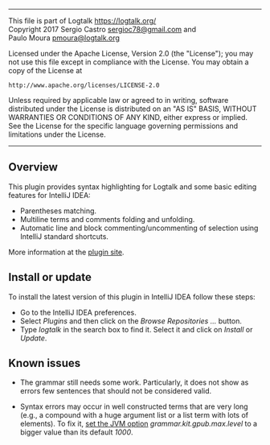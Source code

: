 ________________________________________________________________________

This file is part of Logtalk <https://logtalk.org/>  
Copyright 2017 Sergio Castro <sergioc78@gmail.com> and  
Paulo Moura <pmoura@logtalk.org>

Licensed under the Apache License, Version 2.0 (the "License");
you may not use this file except in compliance with the License.
You may obtain a copy of the License at

    http://www.apache.org/licenses/LICENSE-2.0

Unless required by applicable law or agreed to in writing, software
distributed under the License is distributed on an "AS IS" BASIS,
WITHOUT WARRANTIES OR CONDITIONS OF ANY KIND, either express or implied.
See the License for the specific language governing permissions and
limitations under the License.
________________________________________________________________________


Overview
--------

This plugin provides syntax highlighting for Logtalk and some basic editing
features for IntelliJ IDEA:

- Parentheses matching.
- Multiline terms and comments folding and unfolding.
- Automatic line and block commenting/uncommenting of selection using IntelliJ standard shortcuts.

More information at the [plugin site](https://plugins.jetbrains.com/idea/plugin/9425-logtalk/).


Install or update
-----------------

To install the latest version of this plugin in IntelliJ IDEA follow these steps:

- Go to the IntelliJ IDEA preferences.
- Select *Plugins* and then click on the *Browse Repositories ...* button.
- Type *logtalk* in the search box to find it. Select it and click on *Install* or *Update*.


Known issues
------------

- The grammar still needs some work. Particularly, it does not show as errors
few sentences that should not be considered valid.

- Syntax errors may occur in well constructed terms that are very long 
(e.g., a compound with a huge argument list or a list term with lots of elements).
To fix it, [set the JVM option](https://intellij-support.jetbrains.com/hc/en-us/articles/206544869-Configuring-JVM-options-and-platform-properties) _grammar.kit.gpub.max.level_ to a bigger value than its default _1000_.